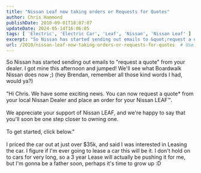 ```yaml
---
title: "Nissan Leaf now taking orders or Requests for Quotes"
author: Chris Hammond
publishDate: 2010-09-01T18:07:07
updateDate: 2024-05-14T16:06:05
tags: [ 'Electric', 'Electric Car', 'Leaf', 'Nissan', 'Nissan Leaf' ]
excerpt: "So Nissan has started sending out emails to &quot;request a quote&quot; from your dealer. I got mine this afternoon and jumped! We&#39;ll see what Boardwalk Nissan does now ;) (hey Brendan, remember all those kind words I had, would ya?)  &quot;Hi Chris. We have some exciting news. You can now request a quote* from your local Nissan Dealer and place an order for your Nissan LEAF&trade;.&nbsp;  We appreciate your support of Nissan LEAF, and we&#39;re happy to say that you&#39;ll soon be one step closer to owning one.  To get started, click below.&quot;  I priced the car out at just over $35k, and said I was interested in Leasing the car. I figure if I&#39;m ever going to lease a car this will be it. I don&#39;t hold on to cars for very long, so a 3 year Lease will actually be pushing it for me, but I&#39;m gonna be a father soon, perhaps it&#39;s time to grow up :D&nbsp; "
url: /2010/nissan-leaf-now-taking-orders-or-requests-for-quotes  # Use the generated URL with year
---
```

<p>So Nissan has started sending out emails to &quot;request a quote&quot; from your dealer. I got mine this afternoon and jumped! We&#39;ll see what Boardwalk Nissan does now ;) (hey Brendan, remember all those kind words I had, would ya?)<br /> <br /> &quot;Hi Chris. We have some exciting news. You can now request a quote* from your local Nissan Dealer and place an order for your Nissan LEAF&trade;.&nbsp;<br /> <br /> We appreciate your support of Nissan LEAF, and we&#39;re happy to say that you&#39;ll soon be one step closer to owning one.<br /> <br /> To get started, click below.&quot;<br /> <br /> I priced the car out at just over $35k, and said I was interested in Leasing the car. I figure if I&#39;m ever going to lease a car this will be it. I don&#39;t hold on to cars for very long, so a 3 year Lease will actually be pushing it for me, but I&#39;m gonna be a father soon, perhaps it&#39;s time to grow up :D&nbsp;</p> 
